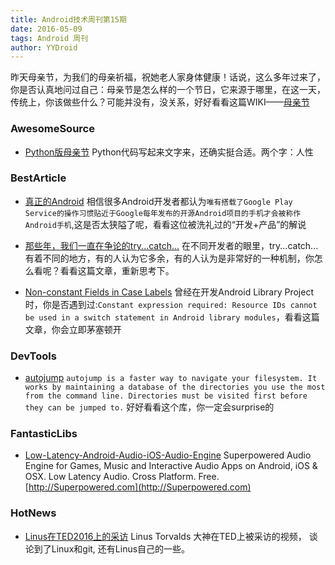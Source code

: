 ```yaml
---
title: Android技术周刊第15期
date: 2016-05-09
tags: Android 周刊
author: YYDroid
---
```

昨天母亲节，为我们的母亲祈福，祝她老人家身体健康！话说，这么多年过来了，你是否认真地问过自己：母亲节是怎么样的一个节日，它来源于哪里，在这一天，传统上，你该做些什么？可能并没有，没关系，好好看看这篇WIKI——[母亲节](https://zh.wikipedia.org/wiki/%E6%AF%8D%E4%BA%B2%E8%8A%82)

<!-- more -->

### AwesomeSource

* [Python版母亲节](http://blog.onlinecache.cn/2016/05/08/Mother-s-Day/) Python代码写起来文字来，还确实挺合适。两个字：人性

### BestArticle

* [真正的Android](http://www.jianshu.com/p/ed55b04c8798) 相信很多Android开发者都认为``唯有搭载了Google Play Service的操作习惯贴近于Google每年发布的开源Android项目的手机才会被称作Android手机``,这是否太狭隘了呢，看看这位被洗礼过的“开发+产品”的解说

* [那些年，我们一直在争论的try...catch...](https://www.zhihu.com/question/29459586) 在不同开发者的眼里，try...catch...有着不同的地方，有的人认为它多余，有的人认为是非常好的一种机制，你怎么看呢？看看这篇文章，重新思考下。

* [Non-constant Fields in Case Labels](http://tools.android.com/tips/non-constant-fields) 曾经在开发Android Library Project时，你是否遇到过:``Constant expression required: Resource IDs cannot be used in a switch statement in Android library modules``，看看这篇文章，你会立即茅塞顿开

### DevTools
* [autojump](https://github.com/wting/autojump) ``autojump is a faster way to navigate your filesystem. It works by maintaining a database of the directories you use the most from the command line.
Directories must be visited first before they can be jumped to.`` 好好看看这个库，你一定会surprise的

### FantasticLibs
* [Low-Latency-Android-Audio-iOS-Audio-Engine](https://github.com/superpoweredSDK/Low-Latency-Android-Audio-iOS-Audio-Engine) Superpowered Audio Engine for Games, Music and Interactive Audio Apps on Android, iOS & OSX. Low Latency Audio. Cross Platform. Free. [http://Superpowered.com](http://Superpowered.com)

### HotNews
* [Linus在TED2016上的采访](http://v.youku.com/v_show/id_XMTUzNDAxMTg5Mg==.html) Linus Torvalds 大神在TED上被采访的视频， 谈论到了Linux和git, 还有Linus自己的一些。